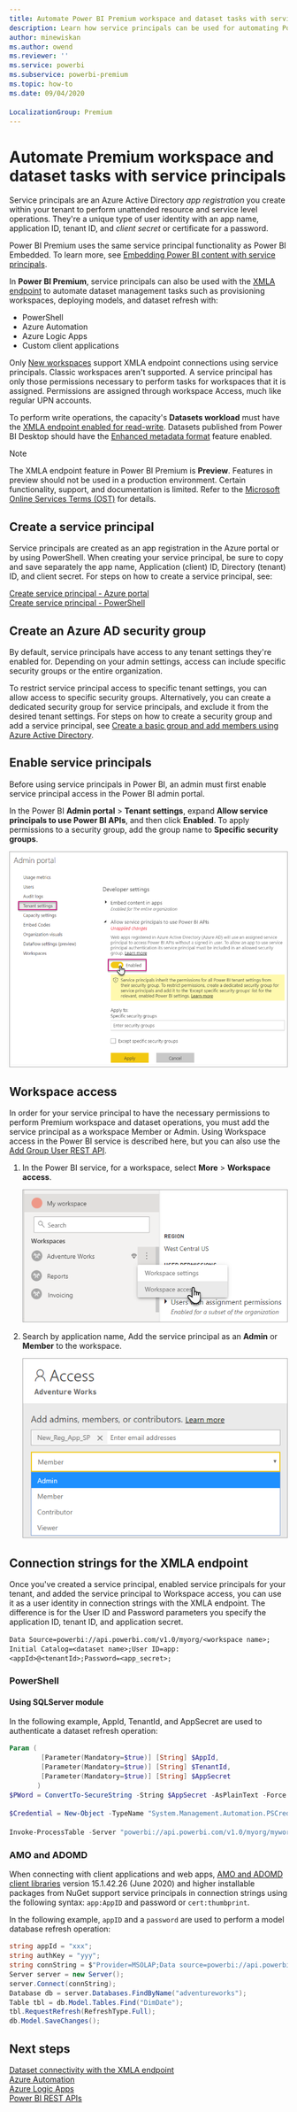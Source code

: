 ```yaml
---
title: Automate Power BI Premium workspace and dataset tasks with service principals | Microsoft Docs
description: Learn how service principals can be used for automating Power BI Premium workspace and dataset management tasks.
author: minewiskan
ms.author: owend
ms.reviewer: ''
ms.service: powerbi
ms.subservice: powerbi-premium
ms.topic: how-to
ms.date: 09/04/2020

LocalizationGroup: Premium
---
```

# Automate Premium workspace and dataset tasks with service principals

Service principals are an Azure Active Directory *app registration* you create within your tenant to perform unattended resource and service level operations. They're a unique type of user identity with an app name, application ID, tenant ID, and *client secret* or certificate for a password.

Power BI Premium uses the same service principal functionality as Power BI Embedded. To learn more, see [Embedding Power BI content with service principals](../developer/embedded/embed-service-principal.md).

In **Power BI Premium**, service principals can also be used with the [XMLA endpoint](service-premium-connect-tools.md) to automate dataset management tasks such as provisioning workspaces, deploying models, and dataset refresh with:

- PowerShell
- Azure Automation
- Azure Logic Apps
- Custom client applications

Only [New workspaces](../collaborate-share/service-new-workspaces.md) support XMLA endpoint connections using service principals. Classic workspaces aren't supported. A service principal has only those permissions necessary to perform tasks for workspaces that it is assigned. Permissions are assigned through workspace Access, much like regular UPN accounts.

To perform write operations, the capacity's **Datasets workload** must have the [XMLA endpoint enabled for read-write](service-premium-connect-tools.md#enable-xmla-read-write). Datasets published from Power BI Desktop should have the [Enhanced metadata format](../connect-data/desktop-enhanced-dataset-metadata.md) feature enabled.

> [!NOTE]
> The XMLA endpoint feature in Power BI Premium is **Preview**. Features in preview should not be used in a production environment. Certain functionality, support, and documentation is limited.  Refer to the [Microsoft Online Services Terms (OST)](https://www.microsoft.com/licensing/product-licensing/products?rtc=1) for details.

## Create a service principal

Service principals are created as an app registration in the Azure portal or by using PowerShell. When creating your service principal, be sure to copy and save separately the app name, Application (client) ID, Directory (tenant) ID, and client secret. For steps on how to create a service principal, see:

[Create service principal - Azure portal](/azure/active-directory/develop/howto-create-service-principal-portal)   
[Create service principal - PowerShell](/azure/active-directory/develop/howto-authenticate-service-principal-powershell)

## Create an Azure AD security group

By default, service principals have access to any tenant settings they're enabled for. Depending on your admin settings, access can include specific security groups or the entire organization.

To restrict service principal access to specific tenant settings, you can allow access to specific security groups. Alternatively, you can create a dedicated security group for service principals, and exclude it from the desired tenant settings. For steps on how to create a security group and add a service principal, see [Create a basic group and add members using Azure Active Directory](/azure/active-directory/fundamentals/active-directory-groups-create-azure-portal).

## Enable service principals

Before using service principals in Power BI, an admin must first enable service principal access in the Power BI admin portal.

In the Power BI **Admin portal** > **Tenant settings**, expand **Allow service principals to use Power BI APIs**, and then click **Enabled**. To apply permissions to a security group, add the group name to **Specific security groups**.

![Workspace settings](media/service-premium-service-principal/admin-portal.png)

## Workspace access

In order for your service principal to have the necessary permissions to perform Premium workspace and dataset operations, you must add the service principal as a workspace Member or Admin. Using Workspace access in the Power BI service is described here, but you can also use the [Add Group User REST API](/rest/api/power-bi/groups/addgroupuser).

1. In the Power BI service, for a workspace, select **More** > **Workspace access**.

    ![Workspace access settings](media/service-premium-service-principal/workspace-access.png)

2. Search by application name, Add the service principal as an **Admin** or **Member** to the workspace.

    ![Access dialog](media/service-premium-service-principal/add-service-principal-in-the-UI.png)

## Connection strings for the XMLA endpoint

Once you've created a service principal, enabled service principals for your tenant, and added the service principal to Workspace access, you can use it as a user identity in connection strings with the XMLA endpoint. The difference is for the User ID and Password parameters you specify the application ID, tenant ID, and application secret.

`Data Source=powerbi://api.powerbi.com/v1.0/myorg/<workspace name>; Initial Catalog=<dataset name>;User ID=app:<appId>@<tenantId>;Password=<app_secret>;`

### PowerShell

#### Using SQLServer module

In the following example, AppId, TenantId, and AppSecret are used to authenticate a dataset refresh operation:

```powershell
Param (
        [Parameter(Mandatory=$true)] [String] $AppId,
        [Parameter(Mandatory=$true)] [String] $TenantId,
        [Parameter(Mandatory=$true)] [String] $AppSecret
       )
$PWord = ConvertTo-SecureString -String $AppSecret -AsPlainText -Force

$Credential = New-Object -TypeName "System.Management.Automation.PSCredential" -ArgumentList $AppId, $PWord

Invoke-ProcessTable -Server "powerbi://api.powerbi.com/v1.0/myorg/myworkspace" -TableName "mytable" -DatabaseName "mydataset" -RefreshType "Full" -ServicePrincipal -ApplicationId $AppId -TenantId $TenantId -Credential $Credential
```

### AMO and ADOMD

When connecting with client applications and web apps, [AMO and ADOMD client libraries](/azure/analysis-services/analysis-services-data-providers) version 15.1.42.26 (June 2020) and higher installable packages from NuGet support service principals in connection strings using the following syntax: `app:AppID` and password or `cert:thumbprint`.

In the following example, `appID` and a `password` are used to perform a model database refresh operation:

```csharp
string appId = "xxx";
string authKey = "yyy";
string connString = $"Provider=MSOLAP;Data source=powerbi://api.powerbi.com/v1.0/<tenant>/<workspacename>;Initial catalog=<datasetname>;User ID=app:{appId};Password={authKey};";
Server server = new Server();
server.Connect(connString);
Database db = server.Databases.FindByName("adventureworks");
Table tbl = db.Model.Tables.Find("DimDate");
tbl.RequestRefresh(RefreshType.Full);
db.Model.SaveChanges();
```

## Next steps

[Dataset connectivity with the XMLA endpoint](service-premium-connect-tools.md)  
[Azure Automation](/azure/automation)  
[Azure Logic Apps](/azure/logic-apps/)  
[Power BI REST APIs](/rest/api/power-bi/)